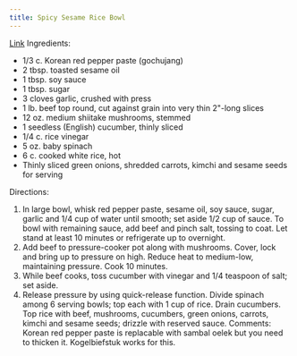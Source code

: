 ```yaml
---
title: Spicy Sesame Rice Bowl
---
```


[Link](https://www.goodhousekeeping.com/food-recipes/a42379/spicy-sesame-rice-bowls-recipe/)
Ingredients:
- 1/3 c. Korean red pepper paste (gochujang)
- 2 tbsp. toasted sesame oil
- 1 tbsp. soy sauce
- 1 tbsp. sugar
- 3 cloves garlic, crushed with press
- 1 lb. beef top round, cut against grain into very thin 2"-long slices
- 12 oz. medium shiitake mushrooms, stemmed
- 1 seedless (English) cucumber, thinly sliced
- 1/4 c. rice vinegar
- 5 oz. baby spinach
- 6 c. cooked white rice, hot
- Thinly sliced green onions, shredded carrots, kimchi and sesame seeds for serving

Directions:
1) In large bowl, whisk red pepper paste, sesame oil, soy sauce, sugar, garlic and 1/4 cup of water until smooth; set aside 1/2 cup of sauce. To bowl with remaining sauce, add beef and pinch salt, tossing to coat. Let stand at least 10 minutes or refrigerate up to overnight.
2) Add beef to pressure-cooker pot along with mushrooms. Cover, lock and bring up to pressure on high. Reduce heat to medium-low, maintaining pressure. Cook 10 minutes.
3) While beef cooks, toss cucumber with vinegar and 1/4 teaspoon of salt; set aside.
4) Release pressure by using quick-release function. Divide spinach among 6 serving bowls; top each with 1 cup of rice. Drain cucumbers. Top rice with beef, mushrooms, cucumbers, green onions, carrots, kimchi and sesame seeds; drizzle with reserved sauce.
Comments:
Korean red pepper paste is replacable with sambal oelek but you need to thicken it.
Kogelbiefstuk works for this.
